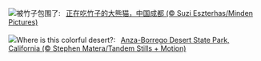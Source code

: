 ![](https://www.bing.com/th?id=OHR.BambooPanda_ZH-CN8455481760_UHD.jpg&w=1000)被竹子包围了:&nbsp;&ensp;[正在吃竹子的大熊猫，中国成都 (© Suzi Eszterhas/Minden Pictures)](https://www.bing.com/th?id=OHR.BambooPanda_ZH-CN8455481760_UHD.jpg)
<br><br/>
![](https://www.bing.com/th?id=OHR.AnzaBorregoBloom_EN-US1951730180_UHD.jpg&w=1000)Where is this colorful desert?:&nbsp;&ensp;[Anza-Borrego Desert State Park, California (© Stephen Matera/Tandem Stills + Motion)](https://www.bing.com/th?id=OHR.AnzaBorregoBloom_EN-US1951730180_UHD.jpg)
<br><br/>

